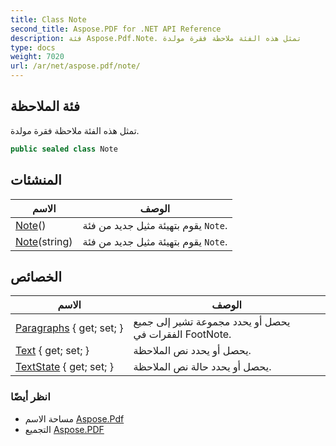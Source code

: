 ```yaml
---
title: Class Note
second_title: Aspose.PDF for .NET API Reference
description: فئة Aspose.Pdf.Note. تمثل هذه الفئة ملاحظة فقرة مولدة
type: docs
weight: 7020
url: /ar/net/aspose.pdf/note/
---
```

## فئة الملاحظة

تمثل هذه الفئة ملاحظة فقرة مولدة.

```csharp
public sealed class Note
```

## المنشئات

| الاسم | الوصف |
| --- | --- |
| [Note](note/#constructor)() | يقوم بتهيئة مثيل جديد من فئة `Note`. |
| [Note](note/#constructor_1)(string) | يقوم بتهيئة مثيل جديد من فئة `Note`. |

## الخصائص

| الاسم | الوصف |
| --- | --- |
| [Paragraphs](../../aspose.pdf/note/paragraphs/) { get; set; } | يحصل أو يحدد مجموعة تشير إلى جميع الفقرات في FootNote. |
| [Text](../../aspose.pdf/note/text/) { get; set; } | يحصل أو يحدد نص الملاحظة. |
| [TextState](../../aspose.pdf/note/textstate/) { get; set; } | يحصل أو يحدد حالة نص الملاحظة. |

### انظر أيضًا

* مساحة الاسم [Aspose.Pdf](../../aspose.pdf/)
* التجميع [Aspose.PDF](../../)